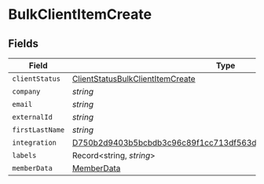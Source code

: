 # BulkClientItemCreate


## Fields

| Field                                                                                                                                                       | Type                                                                                                                                                        | Required                                                                                                                                                    | Description                                                                                                                                                 |
| ----------------------------------------------------------------------------------------------------------------------------------------------------------- | ----------------------------------------------------------------------------------------------------------------------------------------------------------- | ----------------------------------------------------------------------------------------------------------------------------------------------------------- | ----------------------------------------------------------------------------------------------------------------------------------------------------------- |
| `clientStatus`                                                                                                                                              | [ClientStatusBulkClientItemCreate](../../models/shared/clientstatusbulkclientitemcreate.md)                                                                 | :heavy_minus_sign:                                                                                                                                          | N/A                                                                                                                                                         |
| `company`                                                                                                                                                   | *string*                                                                                                                                                    | :heavy_minus_sign:                                                                                                                                          | N/A                                                                                                                                                         |
| `email`                                                                                                                                                     | *string*                                                                                                                                                    | :heavy_minus_sign:                                                                                                                                          | N/A                                                                                                                                                         |
| `externalId`                                                                                                                                                | *string*                                                                                                                                                    | :heavy_minus_sign:                                                                                                                                          | N/A                                                                                                                                                         |
| `firstLastName`                                                                                                                                             | *string*                                                                                                                                                    | :heavy_minus_sign:                                                                                                                                          | N/A                                                                                                                                                         |
| `integration`                                                                                                                                               | [D750b2d9403b5bcbdb3c96c89f1cc713df563d587f16e5f39f5ab546c08a20a0](../../models/shared/d750b2d9403b5bcbdb3c96c89f1cc713df563d587f16e5f39f5ab546c08a20a0.md) | :heavy_minus_sign:                                                                                                                                          | N/A                                                                                                                                                         |
| `labels`                                                                                                                                                    | Record<string, *string*>                                                                                                                                    | :heavy_minus_sign:                                                                                                                                          | N/A                                                                                                                                                         |
| `memberData`                                                                                                                                                | [MemberData](../../models/shared/memberdata.md)                                                                                                             | :heavy_minus_sign:                                                                                                                                          | N/A                                                                                                                                                         |